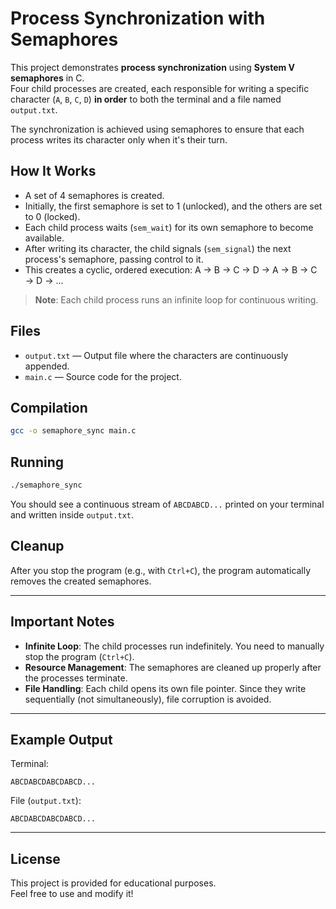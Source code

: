 # Process Synchronization with Semaphores

This project demonstrates **process synchronization** using **System V semaphores** in C.\
Four child processes are created, each responsible for writing a specific character (`A`, `B`, `C`, `D`) **in order** to both the terminal and a file named `output.txt`.

The synchronization is achieved using semaphores to ensure that each process writes its character only when it's their turn.

## How It Works

- A set of 4 semaphores is created.
- Initially, the first semaphore is set to 1 (unlocked), and the others are set to 0 (locked).
- Each child process waits (`sem_wait`) for its own semaphore to become available.
- After writing its character, the child signals (`sem_signal`) the next process's semaphore, passing control to it.
- This creates a cyclic, ordered execution: A → B → C → D → A → B → C → D → ...

> **Note**: Each child process runs an infinite loop for continuous writing.

## Files

- `output.txt` — Output file where the characters are continuously appended.
- `main.c` — Source code for the project.

## Compilation

```bash
gcc -o semaphore_sync main.c
```

## Running

```bash
./semaphore_sync
```

You should see a continuous stream of `ABCDABCD...` printed on your terminal and written inside `output.txt`.

## Cleanup

After you stop the program (e.g., with `Ctrl+C`), the program automatically removes the created semaphores.

---

## Important Notes

- **Infinite Loop**: The child processes run indefinitely. You need to manually stop the program (`Ctrl+C`).
- **Resource Management**: The semaphores are cleaned up properly after the processes terminate.
- **File Handling**: Each child opens its own file pointer. Since they write sequentially (not simultaneously), file corruption is avoided.

---

## Example Output

Terminal:

```
ABCDABCDABCDABCD...
```

File (`output.txt`):

```
ABCDABCDABCDABCD...
```

---

## License

This project is provided for educational purposes.\
Feel free to use and modify it!


